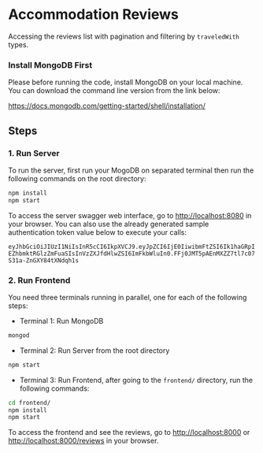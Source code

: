 # Accommodation Reviews

Accessing the reviews list with pagination and filtering by `traveledWith` types.

### Install MongoDB First
Please before running the code, install MongoDB on your local machine.
You can download the command line version from the link below:

<https://docs.mongodb.com/getting-started/shell/installation/>

## Steps
### 1. Run Server
To run the server, first run your MogoDB on separated terminal then run the following commands on the root directory:
```bash
npm install
npm start
```
To access the server swagger web interface, go to <http://localhost:8080> in your browser.
You can also use the already generated sample authentication token value below to execute your calls:

`eyJhbGciOiJIUzI1NiIsInR5cCI6IkpXVCJ9.eyJpZCI6IjE0IiwibmFtZSI6Ik1haGRpIEZhbmktRGlzZmFuaSIsInVzZXJfdHlwZSI6ImFkbWluIn0.FFj0JMT5pAEnMXZZ7tl7c07S31a-ZnGXY84tXNdqh1s`

### 2. Run Frontend
You need three terminals running in parallel, one for each of the following steps:
- Terminal 1: Run MongoDB
```bash
mongod
```
- Terminal 2: Run Server from the root directory
```bash
npm start
```
- Terminal 3: Run Frontend, after going to the `frontend/` directory, run the following commands:
```bash
cd frontend/
npm install
npm start
```
To access the frontend and see the reviews, go to <http://localhost:8000> or <http://localhost:8000/reviews> in your browser.